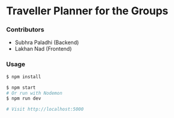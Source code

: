 # Traveller Planner for the Groups

### Contributors
- Subhra Paladhi (Backend)    
- Lakhan Nad (Frontend)

### Usage

```sh
$ npm install
```

```sh
$ npm start
# Or run with Nodemon
$ npm run dev

# Visit http://localhost:5000
```
